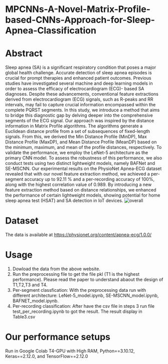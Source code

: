# MPCNNs-A-Novel-Matrix-Profile-based-CNNs-Approach-for-Sleep-Apnea-Classification
# Abstract
Sleep apnea (SA) is a significant respiratory condition that poses a major global health challenge. Accurate detection of sleep apnea episodes is crucial for prompt therapies and enhanced patient outcomes. Previous studies have investigated several machine and deep learning models in order to assess the efficacy of electrocardiogram (ECG)- based SA diagnoses. Despite these advancements, conventional feature extractions derived from electrocardiogram (ECG) signals, such as R-peaks and RR intervals, may fail to capture crucial information encompassed within the complete PQRST segments. In this study, we introduce a method that aims to bridge this diagnostic gap by delving deeper into the comprehensive segments of the ECG signal. Our approach was inspired by the distance information in Matrix Profile algorithms. The algorithms generate a Euclidean distance profile from a set of subsequences of fixed-length signals. From this, we derived the Min Distance Profile (MinDP), Max Distance Profile (MaxDP), and Mean Distance Profile (MeanDP) based on the minimum, maximum, and mean of the profile distances, respectively. To validate the performance, we employ the LeNet-5 architecture as the primary CNN model. To assess the robustness of this performance, we also conduct tests using two distinct lightweight models, namely BAFNet and SE-MSCNN. Our experimental results on the PhysioNet Apnea-ECG dataset revealed that with our novel feature extraction method, we achieved a per-segment accuracy up to 92.11 \% and a per-recording accuracy of 100\%, along with the highest correlation value of 0.989. By introducing a new feature extraction method based on distance relationships, we enhanced the performance of certain lightweight models, showing potential for home sleep apnea test (HSAT) and SA detection in IoT devices. 
![overall](https://github.com/sportsengineeringvn/MPCNNs-A-Novel-Matrix-Profile-based-CNNs-Approach-for-Sleep-Apnea-Classification/assets/104493696/77d50d20-048e-40ec-8878-8947d55451e6)
# Dataset
The data is available at https://physionet.org/content/apnea-ecg/1.0.0/
# Usage
1. Dowload the data from the above website.
2. Run the preprocessing file to get the file pkl (T1 is the highest performance). Please read the paper to understand abaout the design of T1,T2,T3 and T4.
3. Per-segment classfication: With the preprocessing data run with different architecture: LeNet-5_model.ipynb, SE-MSCNN_model.ipynb, BAFNET_model.ipynb.
4. Per-recording classification: After have the csv file in steps 3 run file test_per_recording.ipynb to got the result. The result display in Table3.csv
# Our performance setups
Run in Google Colab T4-GPU with High RAM, Python==3.10.12, Keras==2.12.0, and TensorFlow==2.12.0
